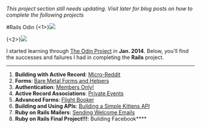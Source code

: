 *This project section still needs updating. Visit later for blog posts on how to complete the following projects*

#Rails Odin
{<1>}![](http://kchens.github.io/images/RoR.jpg)

{<2>}![](http://kchens.github.io/images/OdinHome.png)

I started learning through [The Odin Project](http://theodinproject.com/) in **Jan. 2014**. Below, you'll find the successes and failures I had in completing the **Rails** project.

---

1. **Building with Active Record**:   [Micro-Reddit](http://www.kevinkchen.com/2014/06/11/odin-micro-reddit/)
2. **Forms**:  [Bare Metal Forms and Helpers](http://www.kevinkchen.com/2014/06/11/the-odin-project-bare-metal-forms-helpers/)
3. **Authentication**: [Members Only!](http://www.kevinkchen.com/2014/06/12/the-odin-project-members-only/)
4. **Active Record Associations**: [Private Events](http://www.kevinkchen.com/2014/06/13/the-odin-project-private-events/)
5. **Advanced Forms**: [Flight Booker](http://www.kevinkchen.com/2014/06/16/the-odin-project-flight-booker/)
6. **Building and Using APIs**: [Building a Simple Kittens API](http://www.kevinkchen.com/2014/06/28/odin-kittens/)
7. **Ruby on Rails Mailers**: [Sending Welcome Emails](http://www.kevinkchen.com/2014/07/04/the-odin-project-sending-welcome-emails/)
8. **Ruby on Rails Final Project!!!**: Building Facebook****